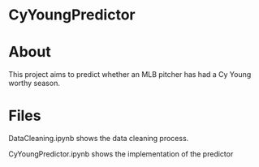 # CyYoungPredictor

# About
This project aims to predict whether an MLB pitcher has had a Cy Young worthy season.

# Files
DataCleaning.ipynb shows the data cleaning process.

CyYoungPredictor.ipynb shows the implementation of the predictor
